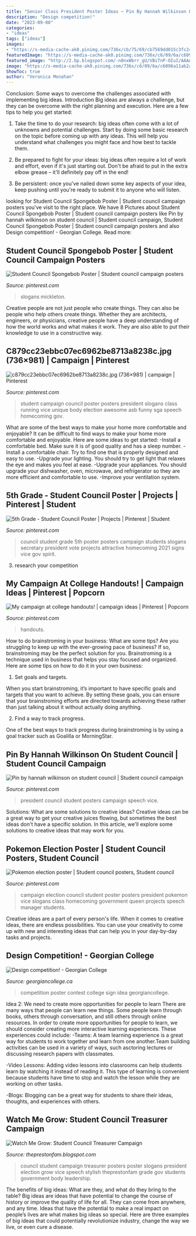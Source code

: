 ```yaml
---
title: "Senior Class President Poster Ideas ~ Pin By Hannah Wilkinson On Student Council"
description: "Design competition!"
date: "2023-09-08"
categories:
- "ideas"
tags: ["ideas"]
images:
- "https://s-media-cache-ak0.pinimg.com/736x/cb/75/69/cb7569dd015c3fc243544509055399a3--school-campaign-posters-campaign-slogans.jpg"
featuredImage: "https://s-media-cache-ak0.pinimg.com/736x/c6/09/6a/c6096a11ab2acafd0a32013d86b76c79.jpg"
featured_image: "http://2.bp.blogspot.com/-n0nxWbrr_gU/VBiTnP-OIuI/AAAAAAAApAA/hRlFveALpek/s1600/IMG_1808.JPG"
image: "https://s-media-cache-ak0.pinimg.com/736x/c6/09/6a/c6096a11ab2acafd0a32013d86b76c79.jpg"
ShowToc: true
author: "Veronica Monahan"
---
```



Conclusion: Some ways to overcome the challenges associated with implementing big ideas.
Introduction
Big ideas are always a challenge, but they can be overcome with the right planning and execution. Here are a few tips to help you get started:

1. Take the time to do your research: big ideas often come with a lot of unknowns and potential challenges. Start by doing some basic research on the topic before coming up with any ideas. This will help you understand what challenges you might face and how best to tackle them.

2. Be prepared to fight for your ideas: big ideas often require a lot of work and effort, even if it's just starting out. Don't be afraid to put in the extra elbow grease – it'll definitely pay off in the end!

3. Be persistent: once you've nailed down some key aspects of your idea, keep pushing until you're ready to submit it to anyone who will listen.

	

		
looking for Student Council Spongebob Poster | Student council campaign posters you've visit to the right place. We have 8 Pictures about Student Council Spongebob Poster | Student council campaign posters like Pin by hannah wilkinson on student council | Student council campaign, Student Council Spongebob Poster | Student council campaign posters and also Design competition! - Georgian College. Read more:
		
    
## Student Council Spongebob Poster | Student Council Campaign Posters

<img loading=lazy src="https://i.pinimg.com/736x/a5/de/f6/a5def604ebf0639fe8c60e4244e2d2d0.jpg" onerror="this.onerror=null;this.src='https://tse2.mm.bing.net/th?id=OIP.Y7S14FLL6pQvhGHPLSx6nwHaJ3&amp;pid=15.1';" alt="Student Council Spongebob Poster | Student council campaign posters">

_Source: pinterest.com_

>slogans mickleton. 

	

Creative people are not just people who create things. They can also be people who help others create things. Whether they are architects, engineers, or physicians, creative people have a deep understanding of how the world works and what makes it work. They are also able to put their knowledge to use in a constructive way.

    
## C879cc23ebbc07ec6962be8713a8238c.jpg (736×981) | Campaign | Pinterest

<img loading=lazy src="https://s-media-cache-ak0.pinimg.com/736x/cb/75/69/cb7569dd015c3fc243544509055399a3--school-campaign-posters-campaign-slogans.jpg" onerror="this.onerror=null;this.src='https://tse3.mm.bing.net/th?id=OIP.dqWRfpyTUPd7HSsBtOXzKAHaJ3&amp;pid=15.1';" alt="c879cc23ebbc07ec6962be8713a8238c.jpg (736×981) | campaign | Pinterest">

_Source: pinterest.com_

>student campaign council poster posters president slogans class running vice unique body election awesome asb funny sga speech homecoming gov. 

	

What are some of the best ways to make your home more comfortable and enjoyable?
It can be difficult to find ways to make your home more comfortable and enjoyable. Here are some ideas to get started: 
-Install a comfortable bed. Make sure it is of good quality and has a sleep number.
-Install a comfortable chair. Try to find one that is properly designed and easy to use.
-Upgrade your lighting. You should try to get light that relaxes the eye and makes you feel at ease.
-Upgrade your appliances. You should upgrade your dishwasher, oven, microwave, and refrigerator so they are more efficient and comfortable to use. 
-Improve your ventilation system.

    
## 5th Grade - Student Council Poster | Projects | Pinterest | Student

<img loading=lazy src="https://s-media-cache-ak0.pinimg.com/736x/c6/09/6a/c6096a11ab2acafd0a32013d86b76c79.jpg" onerror="this.onerror=null;this.src='https://tse2.mm.bing.net/th?id=OIP.5rG7_LYuEX1gyTp3QUVC_AHaKA&amp;pid=15.1';" alt="5th Grade - Student Council Poster | Projects | Pinterest | Student">

_Source: pinterest.com_

>council student grade 5th poster posters campaign students slogans secretary president vote projects attractive homecoming 2021 signs vice gov spirit. 

	

3. research your competition 

    
## My Campaign At College Handouts! | Campaign Ideas | Pinterest | Popcorn

<img loading=lazy src="https://s-media-cache-ak0.pinimg.com/736x/d7/d8/a8/d7d8a85329a3690e2d164d13d510a686.jpg" onerror="this.onerror=null;this.src='https://tse1.mm.bing.net/th?id=OIP.U6L8dPOssAZWdJ21i6kFPgHaJ3&amp;pid=15.1';" alt="My campaign at college handouts! | campaign ideas | Pinterest | Popcorn">

_Source: pinterest.com_

>handouts. 

	

How to do brainstroming in your business: What are some tips?
Are you struggling to keep up with the ever-growing pace of business? If so, brainstroming may be the perfect solution for you. Brainstroming is a technique used in business that helps you stay focused and organized. Here are some tips on how to do it in your own business: 
1. Set goals and targets.

When you start brainstroming, it’s important to have specific goals and targets that you want to achieve. By setting these goals, you can ensure that your brainstroming efforts are directed towards achieving these rather than just talking about it without actually doing anything. 

2. Find a way to track progress.

One of the best ways to track progress during brainstroming is by using a goal tracker such as Goalilla or MorningStar.

    
## Pin By Hannah Wilkinson On Student Council | Student Council Campaign

<img loading=lazy src="https://i.pinimg.com/736x/d6/c3/59/d6c359e3099f808aba7a7b602b50e721.jpg" onerror="this.onerror=null;this.src='https://tse2.mm.bing.net/th?id=OIP.tdECXCwzv_Ng4faoxU-vPwHaJ3&amp;pid=15.1';" alt="Pin by hannah wilkinson on student council | Student council campaign">

_Source: pinterest.com_

>president council student posters campaign speech vice. 

	

Solutions: What are some solutions to creative ideas?
Creative ideas can be a great way to get your creative juices flowing, but sometimes the best ideas don't have a specific solution. In this article, we'll explore some solutions to creative ideas that may work for you.

    
## Pokemon Election Poster | Student Council Posters, Student Council

<img loading=lazy src="https://i.pinimg.com/736x/3f/f6/75/3ff675e423701efda4684ee60c06b52d--election-campaign-ideas-campaign-manager.jpg" onerror="this.onerror=null;this.src='https://tse1.mm.bing.net/th?id=OIP.dylOVlhUEoZFXfDsyog35wHaNL&amp;pid=15.1';" alt="Pokemon election poster | Student council posters, Student council">

_Source: pinterest.com_

>campaign election council student poster posters president pokemon vice slogans class homecoming government queen projects speech manager students. 

	

Creative ideas are a part of every person's life. When it comes to creative ideas, there are endless possibilities. You can use your creativity to come up with new and interesting ideas that can help you in your day-by-day tasks and projects. 

    
## Design Competition! - Georgian College

<img loading=lazy src="https://www.georgiancollege.ca/wp-content/uploads/sign-contest-poster.jpg" onerror="this.onerror=null;this.src='https://tse2.mm.bing.net/th?id=OIP.NNWRVs1Mv7KNH0p7Jog8nAHaLc&amp;pid=15.1';" alt="Design competition! - Georgian College">

_Source: georgiancollege.ca_

>competition poster contest college sign idea georgiancollege. 

	

Idea 2: We need to create more opportunities for people to learn
There are many ways that people can learn new things. Some people learn through books, others through conversation, and still others through online resources. In order to create more opportunities for people to learn, we should consider creating more interactive learning experiences. These experiences could include:
-Teams: A team learning experience is a great way for students to work together and learn from one another.Team building activities can be used in a variety of ways, such asctoring lectures or discussing research papers with classmates.

-Video Lessons: Adding video lessons into classrooms can help students learn by watching it instead of reading it. This type of learning is convenient because students have time to stop and watch the lesson while they are working on other tasks.

-Blogs: Blogging can be a great way for students to share their ideas, thoughts, and experiences with others.

    
## Watch Me Grow: Student Council Treasurer Campaign

<img loading=lazy src="http://2.bp.blogspot.com/-n0nxWbrr_gU/VBiTnP-OIuI/AAAAAAAApAA/hRlFveALpek/s1600/IMG_1808.JPG" onerror="this.onerror=null;this.src='https://tse3.mm.bing.net/th?id=OIP.9xD2bKV4LceoHGckmnHDvgHaJ4&amp;pid=15.1';" alt="Watch Me Grow: Student Council Treasurer Campaign">

_Source: theprestonfam.blogspot.com_

>council student campaign treasurer posters poster slogans president election grow vice speech stylish theprestonfam grade gov students government body leadership. 

	

The benefits of big ideas: What are they, and what do they bring to the table?
Big ideas are ideas that have potential to change the course of history or improve the quality of life for all. They can come from anywhere, and any time. Ideas that have the potential to make a real impact on people’s lives are what makes big ideas so special. Here are three examples of big ideas that could potentially revolutionize industry, change the way we live, or even cure a disease.

